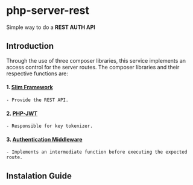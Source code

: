 # php-server-rest
Simple way to do a **REST AUTH API**

## Introduction
Through the use of three composer libraries, this service implements an access control for the server routes.
The composer libraries and their respective functions are:
#### 1. [Slim Framework][1]

    - Provide the REST API.
#### 2. [PHP-JWT][2]

    - Responsible for key tokenizer.
#### 3. [Authentication Middleware][3]

    - Implements an intermediate function before executing the expected route.

## Instalation Guide





[1]: http://www.slimframework.com
[2]: https://github.com/firebase/php-jwt
[3]: https://github.com/tuupola/slim-jwt-auth